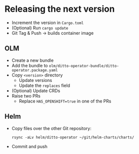 # Releasing the next version

* Increment the version in `Cargo.toml`
* (Optional) Run `cargo update`
* Git Tag & Push -> builds container image

## OLM

* Create a new bundle
* Add the bundle to `olm/ditto-operator-bundle/ditto-operator.package.yaml`
* Copy `<version>` directory
  * Update versions
  * Update the `replaces` field
* (Optional) Update CRDs
* Raise two PRs
  * Replace `HAS_OPENSHIFT=true` in one of the PRs

## Helm

* Copy files over the other Git repository:

      rsync -aLv helm/ditto-operator ~/git/helm-charts/charts/

* Commit and push
